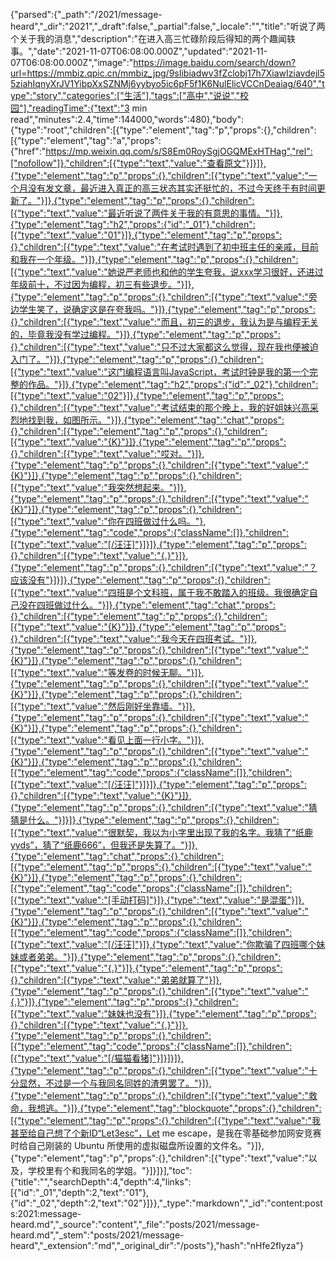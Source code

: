 {"parsed":{"_path":"/2021/message-heard","_dir":"2021","_draft":false,"_partial":false,"_locale":"","title":"听说了两个关于我的消息","description":"在进入高三忙碌阶段后得知的两个趣闻轶事。","date":"2021-11-07T06:08:00.000Z","updated":"2021-11-07T06:08:00.000Z","image":"https://image.baidu.com/search/down?url=https://mmbiz.qpic.cn/mmbiz_jpg/9sIibiadwv3fZclobj17h7XiawIziavdejl55ziahIqnyXrJV1YibpXxSZNMj6yybyo5ic6pF5f1K6NulElicVCCnDeaiag/640","type":"story","categories":["生活"],"tags":["高中","说说","校园"],"readingTime":{"text":"3 min read","minutes":2.4,"time":144000,"words":480},"body":{"type":"root","children":[{"type":"element","tag":"p","props":{},"children":[{"type":"element","tag":"a","props":{"href":"https://mp.weixin.qq.com/s/S8Em0RoySgjOGQMExHTHag","rel":["nofollow"]},"children":[{"type":"text","value":"查看原文"}]}]},{"type":"element","tag":"p","props":{},"children":[{"type":"text","value":"一个月没有发文章，最近进入真正的高三状态其实还挺忙的，不过今天终于有时间更新了。"}]},{"type":"element","tag":"p","props":{},"children":[{"type":"text","value":"最近听说了两件关于我的有意思的事情。"}]},{"type":"element","tag":"h2","props":{"id":"_01"},"children":[{"type":"text","value":"01"}]},{"type":"element","tag":"p","props":{},"children":[{"type":"text","value":"在考试时遇到了初中班主任的亲戚，目前和我在一个年级。"}]},{"type":"element","tag":"p","props":{},"children":[{"type":"text","value":"她说严老师也和他的学生夸我，说xxx学习很好，还进过年级前十，不过因为编程，初三有些退步。"}]},{"type":"element","tag":"p","props":{},"children":[{"type":"text","value":"旁边学生笑了，说确定这是在夸我吗。"}]},{"type":"element","tag":"p","props":{},"children":[{"type":"text","value":"而且，初三的退步，我认为是与编程无关的，毕竟我没有学过编程。"}]},{"type":"element","tag":"p","props":{},"children":[{"type":"text","value":"只不过大家都这么觉得，现在我也便被迫入门了。"}]},{"type":"element","tag":"p","props":{},"children":[{"type":"text","value":"这门编程语言叫JavaScript，考试时钟是我的第一个完整的作品。"}]},{"type":"element","tag":"h2","props":{"id":"_02"},"children":[{"type":"text","value":"02"}]},{"type":"element","tag":"p","props":{},"children":[{"type":"text","value":"考试结束的那个晚上，我的好姐妹兴高采烈地找到我，如图所示。"}]},{"type":"element","tag":"chat","props":{},"children":[{"type":"element","tag":"p","props":{},"children":[{"type":"text","value":"{K}"}]},{"type":"element","tag":"p","props":{},"children":[{"type":"text","value":"哎对。"}]},{"type":"element","tag":"p","props":{},"children":[{"type":"text","value":"{K}"}]},{"type":"element","tag":"p","props":{},"children":[{"type":"text","value":"我突然想起来。"}]},{"type":"element","tag":"p","props":{},"children":[{"type":"text","value":"{K}"}]},{"type":"element","tag":"p","props":{},"children":[{"type":"text","value":"你在四班做过什么吗。"},{"type":"element","tag":"code","props":{"className":[]},"children":[{"type":"text","value":"[/汪汪]"}]}]},{"type":"element","tag":"p","props":{},"children":[{"type":"text","value":"{.}"}]},{"type":"element","tag":"p","props":{},"children":[{"type":"text","value":"？应该没有"}]}]},{"type":"element","tag":"p","props":{},"children":[{"type":"text","value":"四班是个文科班，属于我不敢踏入的班级。我很确定自己没在四班做过什么。"}]},{"type":"element","tag":"chat","props":{},"children":[{"type":"element","tag":"p","props":{},"children":[{"type":"text","value":"{K}"}]},{"type":"element","tag":"p","props":{},"children":[{"type":"text","value":"我今天在四班考试。"}]},{"type":"element","tag":"p","props":{},"children":[{"type":"text","value":"{K}"}]},{"type":"element","tag":"p","props":{},"children":[{"type":"text","value":"等发卷的时候无聊。"}]},{"type":"element","tag":"p","props":{},"children":[{"type":"text","value":"{K}"}]},{"type":"element","tag":"p","props":{},"children":[{"type":"text","value":"然后刚好坐靠墙。"}]},{"type":"element","tag":"p","props":{},"children":[{"type":"text","value":"{K}"}]},{"type":"element","tag":"p","props":{},"children":[{"type":"text","value":"看见上面一行小字。"}]},{"type":"element","tag":"p","props":{},"children":[{"type":"text","value":"{K}"}]},{"type":"element","tag":"p","props":{},"children":[{"type":"element","tag":"code","props":{"className":[]},"children":[{"type":"text","value":"[/汪汪]"}]}]},{"type":"element","tag":"p","props":{},"children":[{"type":"text","value":"{K}"}]},{"type":"element","tag":"p","props":{},"children":[{"type":"text","value":"猜猜是什么。"}]}]},{"type":"element","tag":"p","props":{},"children":[{"type":"text","value":"很默契，我以为小字里出现了我的名字。我猜了“纸鹿yyds”，猜了“纸鹿666”，但我还是失算了。"}]},{"type":"element","tag":"chat","props":{},"children":[{"type":"element","tag":"p","props":{},"children":[{"type":"text","value":"{K}"}]},{"type":"element","tag":"p","props":{},"children":[{"type":"element","tag":"code","props":{"className":[]},"children":[{"type":"text","value":"[手动打码]"}]},{"type":"text","value":"是混蛋"}]},{"type":"element","tag":"p","props":{},"children":[{"type":"text","value":"{K}"}]},{"type":"element","tag":"p","props":{},"children":[{"type":"element","tag":"code","props":{"className":[]},"children":[{"type":"text","value":"[/汪汪]"}]},{"type":"text","value":"你欺骗了四班哪个妹妹或者弟弟。"}]},{"type":"element","tag":"p","props":{},"children":[{"type":"text","value":"{.}"}]},{"type":"element","tag":"p","props":{},"children":[{"type":"text","value":"弟弟就算了"}]},{"type":"element","tag":"p","props":{},"children":[{"type":"text","value":"{.}"}]},{"type":"element","tag":"p","props":{},"children":[{"type":"text","value":"妹妹也没有"}]},{"type":"element","tag":"p","props":{},"children":[{"type":"text","value":"{.}"}]},{"type":"element","tag":"p","props":{},"children":[{"type":"element","tag":"code","props":{"className":[]},"children":[{"type":"text","value":"[/猫猫看猪]"}]}]}]},{"type":"element","tag":"p","props":{},"children":[{"type":"text","value":"十分显然，不过是一个与我同名同姓的渣男罢了。"}]},{"type":"element","tag":"p","props":{},"children":[{"type":"text","value":"救命，我想逃。"}]},{"type":"element","tag":"blockquote","props":{},"children":[{"type":"element","tag":"p","props":{},"children":[{"type":"text","value":"我甚至给自己想了个新ID“Let3esc”，Let me escape，是我在零基础参加网安竞赛时给自己刚装的 Ubuntu 所使用的虚拟磁盘所设置的文件名。"}]},{"type":"element","tag":"p","props":{},"children":[{"type":"text","value":"以及，学校里有个和我同名的学姐。"}]}]}],"toc":{"title":"","searchDepth":4,"depth":4,"links":[{"id":"_01","depth":2,"text":"01"},{"id":"_02","depth":2,"text":"02"}]}},"_type":"markdown","_id":"content:posts:2021:message-heard.md","_source":"content","_file":"posts/2021/message-heard.md","_stem":"posts/2021/message-heard","_extension":"md","_original_dir":"/posts"},"hash":"nHfe2fIyza"}